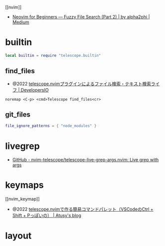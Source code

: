 [[nvim]]

- [Neovim for Beginners — Fuzzy File Search (Part 2) | by alpha2phi | Medium](https://alpha2phi.medium.com/neovim-for-beginners-fuzzy-file-search-part-2-2aab95fe8cfe)

# builtin
```lua
local builtin = require "telescope.builtin"
```
## find_files
- @2022 [telescope.nvimプラグインによるファイル検索・テキスト検索ライフ | DevelopersIO](https://dev.classmethod.jp/articles/nvim_telescope/)
```vim
noremap <C-p> <cmd>Telescope find_files<cr>
```

## git_files

```lua
file_ignore_patterns = { "node_modules" }
```

# livegrep
- [GitHub - nvim-telescope/telescope-live-grep-args.nvim: Live grep with args](https://github.com/nvim-telescope/telescope-live-grep-args.nvim)

# keymaps
[[nvim_keymap]]
- @2022 [telescope.nvimで作る簡易コマンドパレット（VSCodeのCtrl + Shift + Pっぽいの） | Atusy's blog](https://blog.atusy.net/2022/11/03/telescope-as-command-pallete/)

# layout
